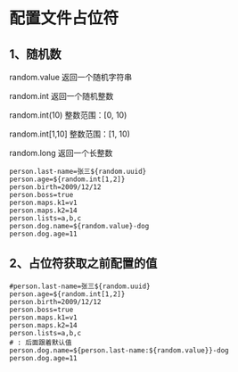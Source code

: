 # 配置文件占位符

## 1、随机数

random.value		返回一个随机字符串

random.int			返回一个随机整数

random.int(10)		整数范围：[0, 10)

random.int[1,10]	整数范围：[1, 10)

random.long			返回一个长整数

```properties
person.last-name=张三${random.uuid}
person.age=${random.int[1,2]}
person.birth=2009/12/12
person.boss=true
person.maps.k1=v1
person.maps.k2=14
person.lists=a,b,c
person.dog.name=${random.value}-dog
person.dog.age=11
```



## 2、占位符获取之前配置的值

```properties
#person.last-name=张三${random.uuid}
person.age=${random.int[1,2]}
person.birth=2009/12/12
person.boss=true
person.maps.k1=v1
person.maps.k2=14
person.lists=a,b,c
# : 后面跟着默认值
person.dog.name=${person.last-name:${random.value}}-dog
person.dog.age=11
```



